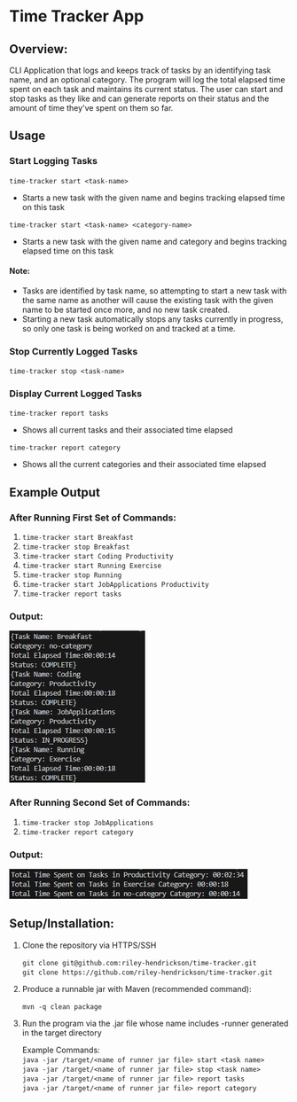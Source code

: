 # Time Tracker App

## Overview:
CLI Application that logs and keeps track of tasks by an identifying task name, and an optional category. The program will log the total elapsed time spent on each task and maintains its current status. The user can start and stop tasks as they like and can generate reports on their status and the amount of time they've spent on them so far. 

## Usage

### Start Logging Tasks
`time-tracker start <task-name>`

- Starts a new task with the given name and begins tracking elapsed time on this task

`time-tracker start <task-name> <category-name>`

- Starts a new task with the given name and category and begins tracking elapsed time on this task

#### Note: 
- Tasks are identified by task name, so attempting to start a new task with the same name as another will cause the existing task with the given name to be started once more, and no new task created.
- Starting a new task automatically stops any tasks currently in progress, so only one task is being worked on and tracked at a time.

### Stop Currently Logged Tasks
`time-tracker stop <task-name>`

### Display Current Logged Tasks
`time-tracker report tasks`

- Shows all current tasks and their associated time elapsed

`time-tracker report category`

- Shows all the current categories and their associated time elapsed

## Example Output
### After Running First Set of Commands:
1. `time-tracker start Breakfast`
2. `time-tracker stop Breakfast` 
3. `time-tracker start Coding Productivity`
4. `time-tracker start Running Exercise`
5. `time-tracker stop Running`
6. `time-tracker start JobApplications Productivity`
7. `time-tracker report tasks`

### Output:
![Output Screenshot 1](images/firstSS.jpg)
### After Running Second Set of Commands:
1. `time-tracker stop JobApplications`
1. `time-tracker report category`

### Output:
![Output Screenshot 2](images/secondSS.jpg)

## Setup/Installation:
1. Clone the repository via HTTPS/SSH

    `git clone git@github.com:riley-hendrickson/time-tracker.git`  
    `git clone https://github.com/riley-hendrickson/time-tracker.git`
2. Produce a runnable jar with Maven (recommended command):

    `mvn -q clean package`
3. Run the program via the .jar file whose name includes -runner generated in the target directory

    Example Commands:  
    `java -jar /target/<name of runner jar file> start <task name>`  
    `java -jar /target/<name of runner jar file> stop <task name>`  
    `java -jar /target/<name of runner jar file> report tasks`  
    `java -jar /target/<name of runner jar file> report category`  
